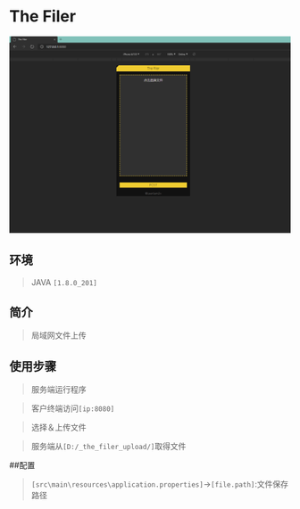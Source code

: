 # The Filer

![](PREVIEW.gif)

## 环境
> JAVA `[1.8.0_201]`

## 简介

> 局域网文件上传

## 使用步骤

> 服务端运行程序

> 客户终端访问`[ip:8080]`

> 选择＆上传文件

> 服务端从`[D:/_the_filer_upload/]`取得文件

##配置

>`[src\main\resources\application.properties]`->`[file.path]`:文件保存路径 
